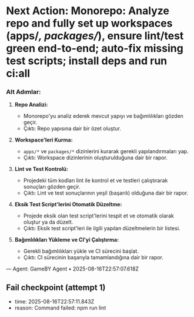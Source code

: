 # Next Action: Monorepo: Analyze repo and fully set up workspaces (apps/*, packages/*), ensure lint/test green end-to-end; auto-fix missing test scripts; install deps and run ci:all

### Alt Adımlar:

1. **Repo Analizi:**
   - Monorepo'yu analiz ederek mevcut yapıyı ve bağımlılıkları gözden geçir.
   - Çıktı: Repo yapısına dair bir özet oluştur.

2. **Workspace'leri Kurma:**
   - `apps/*` ve `packages/*` dizinlerini kurarak gerekli yapılandırmaları yap.
   - Çıktı: Workspace dizinlerinin oluşturulduğuna dair bir rapor.

3. **Lint ve Test Kontrolü:**
   - Projedeki tüm kodları lint ile kontrol et ve testleri çalıştırarak sonuçları gözden geçir.
   - Çıktı: Lint ve test sonuçlarının yeşil (başarılı) olduğuna dair bir rapor.

4. **Eksik Test Script'lerini Otomatik Düzeltme:**
   - Projede eksik olan test script'lerini tespit et ve otomatik olarak oluştur ya da düzelt.
   - Çıktı: Eksik test script'leri ile ilgili yapılan düzeltmelerin bir listesi.

5. **Bağımlılıkları Yükleme ve CI'yi Çalıştırma:**
   - Gerekli bağımlılıkları yükle ve CI sürecini başlat.
   - Çıktı: CI sürecinin başarıyla tamamlandığına dair bir rapor.

— Agent: GameBY Agent • 2025-08-16T22:57:07.618Z


## Fail checkpoint (attempt 1)
- time: 2025-08-16T22:57:11.843Z
- reason: Command failed: npm run lint
